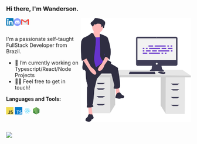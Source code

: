 ### Hi there, I'm Wanderson.

<img align="right" width="300px" src="https://raw.githubusercontent.com/wanderson-rogerio/wanderson-rogerio/master/assets/bio-img.svg" />

<p align="left">
<a href="https://www.linkedin.com/in/wanderson-rog%C3%A9rio-4a0638171/">
  <img align="left" alt="Wanderson - Linkedin" width="20px" src="https://raw.githubusercontent.com/wanderson-rogerio/wanderson-rogerio/master/assets/linkedin-round.svg" />
</a>
<a href="https://discord.com/channels/842794889380233246">
  <img align="left" alt="Wanderson - Discord" width="21px" src="https://raw.githubusercontent.com/wanderson-rogerio/wanderson-rogerio/master/assets/discord-round.svg" />
</a>
<a href="mailto:wandersonrg@gmail.com">
  <img align="left" alt="Wanderson - E-mail" width="21px" src="https://raw.githubusercontent.com/wanderson-rogerio/wanderson-rogerio/master/assets/email-round.svg" />
</a>
</p>

<br />
<br />

I'm a passionate self-taught FullStack Developer from Brazil.

- 🔭 I’m currently working on Typescript/React/Node Projects
- 👋🏻 Feel free to get in touch!

**Languages and Tools:**

<p align="left">
<code><img height="20" src="https://raw.githubusercontent.com/wanderson-rogerio/wanderson-rogerio/master/assets/javascript.png"></code>
<code><img height="20" src="https://raw.githubusercontent.com/wanderson-rogerio/wanderson-rogerio/master/assets/typescript.png"></code>
<code><img height="20" src="https://raw.githubusercontent.com/wanderson-rogerio/wanderson-rogerio/master/assets/react.png"></code>
<code><img height="20" src="https://raw.githubusercontent.com/wanderson-rogerio/wanderson-rogerio/master/assets/nodejs.png"></code>
</p>
<br />

<img
align="left"
height="165"
src="https://github-readme-stats.vercel.app/api?username=Wanderson-Rogerio&count_private=true&show_icons=true&custom_title=Wanderson%20R.%20GitHub%20Stats&hide=issues&title_color=6633cc&icon_color=f7df1e&bg_color=ffffff00&text_color=7159c1"/>
<a>
